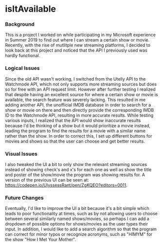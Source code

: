 # isItAvailable

<h3> Background </h3>

This is a project I worked on while participating in my Microsoft experience in Summer 2019 to find out where I can stream a certain show or movie. Recently, with the rise of mutlitple new streaming platforms, I decided to look back at this project and noticed that the API I previously used was hardly functional. 

<h3> Logical Issues </h3>

Since the old API wasn't working, I switched from the Utelly API to the Watchmode API, which not only supports more streaming sources but does so for free with an API request limit. However after further testing I realized that despite having an excellent source for where a certain show or movie is available, the search feature was severely lacking. This resulted in me adding another API, the unofficial IMDB database in order to search for a show or movie on there and then directly provide the corresponding IMDB ID to the Watchmode API, resulting in more accurate results. While testing various inputs, I realized that the API would show inaccurate results because I'd be thinking of a show but it would prioritize a movie instead, leading the program to find the results for a movie with a similar name rather than the show. In order to correct this, I set up different buttons for movies and shows so that the user can choose and get better results.

<h3> Visual Issues </h3>

I also tweaked the UI a bit to only show the relevant streaming sources instead of showing check's and x's for each one as well as show the title and poster of the show/movie the program was showing results for. A version of the previous UI can be seen at: https://codepen.io/UlyssessRant/pen/ZgKQEO?editors=0011.

<h3> Future Changes </h3>

Eventually, I'd like to improve the UI a bit because it's a bit simple which leads to poor functionality at times, such as by not allowing users to choose between several similarly named shows/movies, so perhaps I can add a dropdown of possible options for shows/movies as the user types their input. In addition, I would like to add a search algorithm so that the program can correct for minor typos or recognize acronyms, such as "HIMYM" for the show "How I Met Your Mother".
